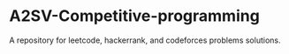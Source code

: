 # A2SV-Competitive-programming

A repository for leetcode, hackerrank, and codeforces problems solutions.
